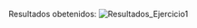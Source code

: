 Resultados obetenidos:
![Resultados_Ejercicio1](https://github.com/JLOS1505/Sem_IA_ll/assets/83027338/45b36fae-dbd3-4144-9da6-74b4c2fe5d52)

